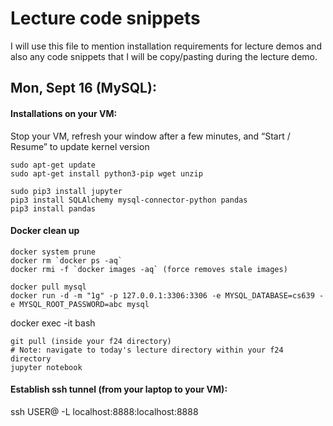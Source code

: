# Lecture code snippets

I will use this file to mention installation requirements for lecture demos and also any code snippets that I will be copy/pasting during the lecture demo.

## Mon, Sept 16 (MySQL):

#### Installations on your VM:

Stop your VM, refresh your window after a few minutes, and “Start / Resume” to update kernel version

``` 
sudo apt-get update
sudo apt-get install python3-pip wget unzip
```
```
sudo pip3 install jupyter
pip3 install SQLAlchemy mysql-connector-python pandas
pip3 install pandas
```

#### Docker clean up

```
docker system prune
docker rm `docker ps -aq`
docker rmi -f `docker images -aq` (force removes stale images)
```
```
docker pull mysql
docker run -d -m "1g" -p 127.0.0.1:3306:3306 -e MYSQL_DATABASE=cs639 -e MYSQL_ROOT_PASSWORD=abc mysql
```
docker exec -it <CONTAINER NAME> bash

```
git pull (inside your f24 directory)
# Note: navigate to today's lecture directory within your f24 directory
jupyter notebook
```

#### Establish ssh tunnel (from your laptop to your VM):

ssh USER@<IP> -L localhost:8888:localhost:8888

